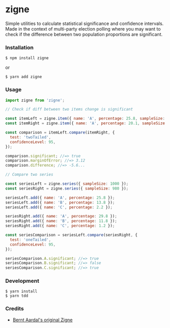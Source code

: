 # zigne

Simple utilities to calculate statistical significance and confidence intervals. Made in the context of multi-party election polling where you may want to check if the difference between two population proportions are significant.

### Installation

    $ npm install zigne

or

    $ yarn add zigne

### Usage

```js
import zigne from 'zigne';

// Check if diff between two items change is significant

const itemLeft = zigne.item({ name: 'A', percentage: 25.8, sampleSize: 977 });
const itemRight = zigne.item({ name: 'A', percentage: 20.1, sampleSize: 980 });

const comparison = itemLeft.compare(itemRight, {
  test: 'twoTailed',
  confidenceLevel: 95,
});

comparison.significant; //=> true
comparison.marginOfError; //=> 3.12
comparison.difference; //=> -5.6...

// Compare two series

const seriesLeft = zigne.series({ sampleSize: 1000 });
const seriesRight = zigne.series({ sampleSize: 980 });

seriesLeft.add({ name: 'A', percentage: 25.8 });
seriesLeft.add({ name: 'B', percentage: 13.8 });
seriesLeft.add({ name: 'C', percentage: 2.2 });

seriesRight.add({ name: 'A', percentage: 29.8 });
seriesRight.add({ name: 'B', percentage: 11.8 });
seriesRight.add({ name: 'C', percentage: 1.2 });

const seriesComparison = seriesLeft.compare(seriesRight, {
  test: 'oneTailed',
  confidenceLevel: 95,
});

seriesComparison.A.significant; //=> true
seriesComparison.B.significant; //=> false
seriesComparison.C.significant; //=> true
```

### Development

    $ yarn install
    $ yarn tdd

### Credits

- [Bernt Aardal's original Zigne](http://www.aardal.info/celius-zigne/)
